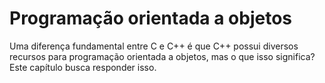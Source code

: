 # Programação orientada a objetos

Uma diferença fundamental entre C e C++ é que C++ possui diversos recursos para
programação orientada a objetos, mas o que isso significa? Este capítulo busca
responder isso.
